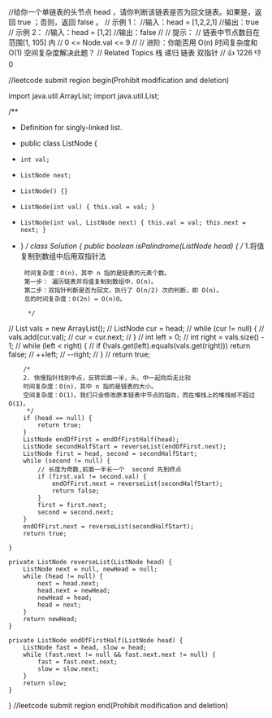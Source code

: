 //给你一个单链表的头节点 head ，请你判断该链表是否为回文链表。如果是，返回 true ；否则，返回 false 。 
// 示例 1：
//输入：head = [1,2,2,1]
//输出：true
// 示例 2：
//输入：head = [1,2]
//输出：false
//
// 提示： 
// 链表中节点数目在范围[1, 105] 内
// 0 <= Node.val <= 9 
// 
// 进阶：你能否用 O(n) 时间复杂度和 O(1) 空间复杂度解决此题？
// Related Topics 栈 递归 链表 双指针 
// 👍 1226 👎 0


//leetcode submit region begin(Prohibit modification and deletion)

import java.util.ArrayList;
import java.util.List;

/**
 * Definition for singly-linked list.
 * public class ListNode {
 *     int val;
 *     ListNode next;
 *     ListNode() {}
 *     ListNode(int val) { this.val = val; }
 *     ListNode(int val, ListNode next) { this.val = val; this.next = next; }
 * }
 */
class Solution {
    public boolean isPalindrome(ListNode head) {
        /*
        1.将值复制到数组中后用双指针法

        时间复杂度：O(n)，其中 n 指的是链表的元素个数。
        第一步： 遍历链表并将值复制到数组中，O(n)。
        第二步：双指针判断是否为回文，执行了 O(n/2) 次的判断，即 O(n)。
        总的时间复杂度：O(2n) = O(n)O。

         */

//        List<Integer> vals = new ArrayList<Integer>();
//        ListNode cur = head;
//        while (cur != null) {
//            vals.add(cur.val);
//            cur = cur.next;
//        }
//        int left = 0;
//        int right = vals.size() - 1;
//        while (left < right) {
//            if (!vals.get(left).equals(vals.get(right))) return false;
//            ++left;
//            --right;
//        }
//        return true;

        /*
        2. 快慢指针找到中点，反转后面一半，头、中一起向后走比较
        时间复杂度：O(n)，其中 n 指的是链表的大小。
        空间复杂度：O(1)。我们只会修改原本链表中节点的指向，而在堆栈上的堆栈帧不超过 O(1)。
         */
        if (head == null) {
            return true;
        }
        ListNode endOfFirst = endOfFirstHalf(head);
        ListNode secondHalfStart = reverseList(endOfFirst.next);
        ListNode first = head, second = secondHalfStart;
        while (second != null) {
            // 长度为奇数,前面一半长一个  second 先到终点
            if (first.val != second.val) {
                endOfFirst.next = reverseList(secondHalfStart);
                return false;
            }
            first = first.next;
            second = second.next;
        }
        endOfFirst.next = reverseList(secondHalfStart);
        return true;

    }

    private ListNode reverseList(ListNode head) {
        ListNode next = null, newHead = null;
        while (head != null) {
            next = head.next;
            head.next = newHead;
            newHead = head;
            head = next;
        }
        return newHead;
    }

    private ListNode endOfFirstHalf(ListNode head) {
        ListNode fast = head, slow = head;
        while (fast.next != null && fast.next.next != null) {
            fast = fast.next.next;
            slow = slow.next;
        }
        return slow;
    }
}
//leetcode submit region end(Prohibit modification and deletion)
